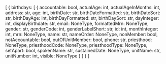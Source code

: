 [
  {
    birthdays: [
      {
        accountable: bool,
        actualAge: int,
        actualAgeInMonths: int,
        address: str,
        age: int,
        birthDate: str,
        birthDateFormatted: str,
        birthDateSort: str,
        birthDayAge: int,
        birthDayFormatted: str,
        birthDaySort: str,
        dayInteger: int,
        displayBirthdate: str,
        email: NoneType,
        formattedMrn: NoneType,
        gender: str,
        genderCode: int,
        genderLabelShort: str,
        id: int,
        monthInteger: int,
        mrn: NoneType,
        name: str,
        nameOrder: NoneType,
        nonMember: bool,
        notAccountable: bool,
        outOfUnitMember: bool,
        phone: str,
        priesthood: NoneType,
        priesthoodCode: NoneType,
        priesthoodType: NoneType,
        setApart: bool,
        spokenName: str,
        sustainedDate: NoneType,
        unitName: str,
        unitNumber: int,
        visible: NoneType
      }
    ]
  }
]